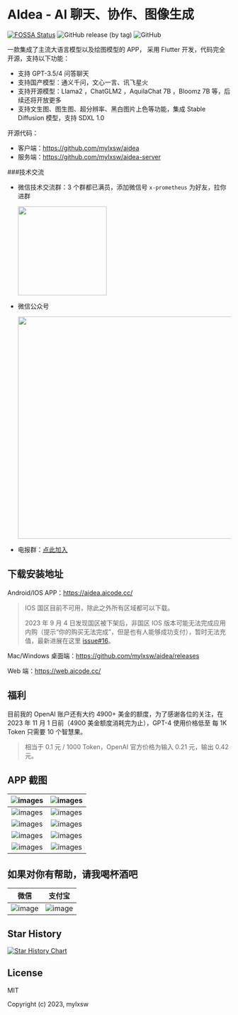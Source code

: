 # AIdea - AI 聊天、协作、图像生成

[![FOSSA Status](https://app.fossa.com/api/projects/custom%2B39727%2Fgithub.com%2Fmylxsw%2Faidea.svg?type=shield&issueType=license)](https://app.fossa.com/projects/custom%2B39727%2Fgithub.com%2Fmylxsw%2Faidea?ref=badge_shield)
![GitHub release (by tag)](https://img.shields.io/github/downloads/mylxsw/aidea/1.0.4/total)
![GitHub](https://img.shields.io/github/license/mylxsw/aidea)


一款集成了主流大语言模型以及绘图模型的 APP， 采用 Flutter 开发，代码完全开源，支持以下功能：

- 支持 GPT-3.5/4 问答聊天
- 支持国产模型：通义千问，文心一言、讯飞星火
- 支持开源模型：Llama2 ，ChatGLM2 ，AquilaChat 7B ，Bloomz 7B 等，后续还将开放更多
- 支持文生图、图生图、超分辨率、黑白图片上色等功能，集成 Stable Diffusion 模型，支持 SDXL 1.0

开源代码：

- 客户端：https://github.com/mylxsw/aidea
- 服务端：https://github.com/mylxsw/aidea-server

###技术交流

- 微信技术交流群：3 个群都已满员，添加微信号 `x-prometheus` 为好友，拉你进群

    <img src="https://github.com/mylxsw/aidea/assets/2330911/655601c1-9371-4460-9657-c58521260336" width="200"/>

- 微信公众号

    <img src="https://github.com/mylxsw/aidea-server/assets/2330911/376a3b9f-eacd-45c6-9630-39eb720ba097" width="500" />

- 电报群：[点此加入](https://t.me/aideachat)

## 下载安装地址

Android/IOS APP：https://aidea.aicode.cc/

> IOS 国区目前不可用，除此之外所有区域都可以下载。
>
> 2023 年 9 月 4 日发现国区被下架后，非国区 IOS 版本可能无法完成应用内购（提示“你的购买无法完成”，但是也有人能够成功支付），暂时无法充值，最新进展在这里 [issue#16](https://github.com/mylxsw/aidea/issues/16)。

Mac/Windows 桌面端：https://github.com/mylxsw/aidea/releases

Web 端：https://web.aicode.cc/

## 福利

目前我的 OpenAI 账户还有大约 4900+ 美金的额度，为了感谢各位的关注，在 2023 年 11 月 1 日前（4900 美金额度消耗完为止），GPT-4 使用价格低至 每 1K Token 只需要 10 个智慧果。

> 相当于 0.1 元 / 1000 Token，OpenAI 官方价格为输入 0.21 元，输出 0.42 元。

## APP 截图


![images](https://ssl.aicode.cc/ai-server/article/Xnip2023-08-30_11-32-34.png-thumb)  | ![images](https://ssl.aicode.cc/ai-server/article/Xnip2023-08-30_11-32-42.png-thumb)
:-------------------------:|:-------------------------:
![images](https://ssl.aicode.cc/ai-server/article/Xnip2023-08-30_11-32-53.png-thumb)  | ![images](https://ssl.aicode.cc/ai-server/article/Xnip2023-08-30_11-33-44.png-thumb) 
![images](https://ssl.aicode.cc/ai-server/article/Xnip2023-08-30_11-34-14.png-thumb)  | ![images](https://ssl.aicode.cc/ai-server/article/Xnip2023-08-30_11-34-28.png-thumb) 
![images](https://ssl.aicode.cc/ai-server/article/Xnip2023-08-30_11-34-42.png-thumb)  | ![images](https://ssl.aicode.cc/ai-server/article/Xnip2023-08-30_11-35-01.png-thumb) 
![images](https://ssl.aicode.cc/ai-server/article/Xnip2023-08-30_11-35-33.png-thumb)  | ![images](https://ssl.aicode.cc/ai-server/article/Xnip2023-08-30_11-35-52.png-thumb)

## 如果对你有帮助，请我喝杯酒吧

微信  | 支付宝
:-------------------------:|:-------------------------:
![image](https://github.com/mylxsw/aidea/assets/2330911/46e2242b-17bc-41ff-bebe-b5cc466b7f17) | ![image](https://github.com/mylxsw/aidea/assets/2330911/f3c85d4a-bea8-4a76-b582-c673613f76cb)

## Star History

<a href="https://star-history.com/#mylxsw/aidea&Date">
  <picture>
    <source media="(prefers-color-scheme: dark)" srcset="https://api.star-history.com/svg?repos=mylxsw/aidea&type=Date&theme=dark" />
    <source media="(prefers-color-scheme: light)" srcset="https://api.star-history.com/svg?repos=mylxsw/aidea&type=Date" />
    <img alt="Star History Chart" src="https://api.star-history.com/svg?repos=mylxsw/aidea&type=Date" />
  </picture>
</a>

## License

MIT

Copyright (c) 2023, mylxsw
